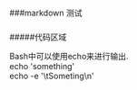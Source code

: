 ###
###markdown 测试
###

#####代码区域

Bash中可以使用echo来进行输出.  
    echo 'something'  
    echo -e '\tSometing\n'  
